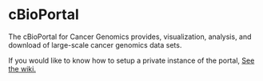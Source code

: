 # cBioPortal
The cBioPortal for Cancer Genomics provides, visualization, analysis, and download of large-scale cancer genomics data sets.

If you would like to know how to setup a private instance of the portal, [See the wiki.](https://github.com/cBioPortal/cbioportal/wiki)
